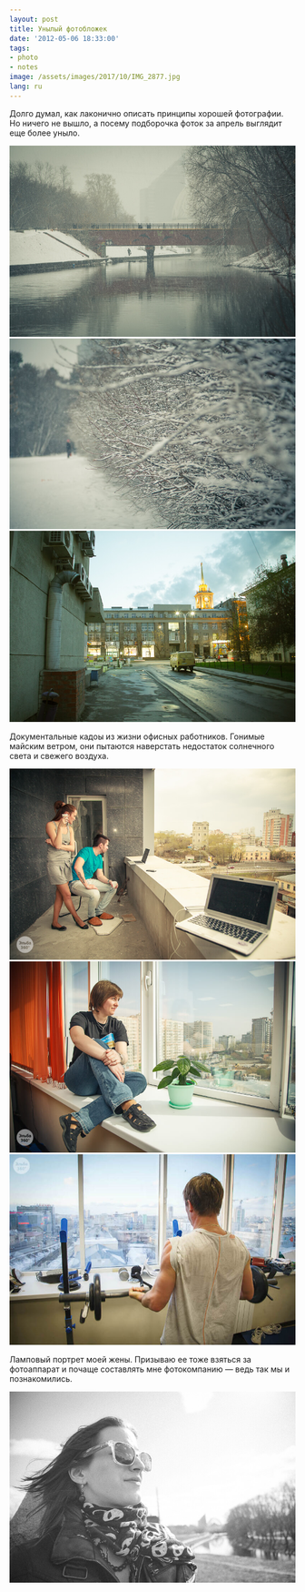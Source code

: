 ```yaml
---
layout: post
title: Унылый фотобложек
date: '2012-05-06 18:33:00'
tags:
- photo
- notes
image: /assets/images/2017/10/IMG_2877.jpg
lang: ru
---
```


Долго думал, как лаконично описать принципы хорошей фотографии. Но ничего не вышло, а посему подборочка фоток за апрель выглядит еще более уныло. 

![Суровый уральский май, Дмитрий Афонин, 2012](/assets/images/2017/10/IMG_2877.jpg)
![Суровый уральский май, Дмитрий Афонин, 2012](/assets/images/2017/10/IMG_2852.jpg)
![Промежутки Екатеринбурга, Афонин Дмитрий, 2012](/assets/images/2017/10/IMG_3523.jpg)

Документальные кадоы из жизни офисных работников. Гонимые майским ветром, они пытаются наверстать недостаток солнечного света и свежего воздуха.

![Не хватает кислорода, Дмитрий Афонин, 2012](/assets/images/2017/10/360.15.7.jpg)
![Солнечная Лера, Дмитрий Афонин, 2012](/assets/images/2017/10/360.15.11.jpg)
![На высоте, Дмитрий Афонин, 2012](/assets/images/2017/10/360.14.3.jpg)

Ламповый портрет моей жены. Призываю ее тоже взяться за фотоаппарат и почаще составлять мне фотокомпанию — ведь так мы и познакомились.

![Портрет жены, Дмитрий Афонин, 2012](/assets/images/2017/10/IMG_3210.jpg)
